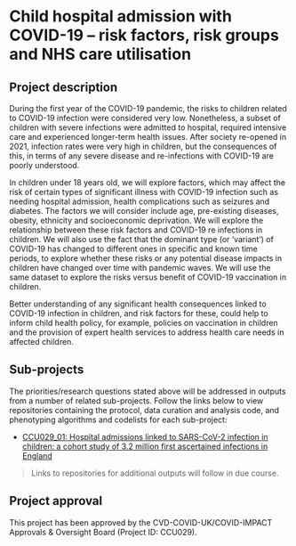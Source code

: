 # Child hospital admission with COVID-19 – risk factors, risk groups and NHS care utilisation

## Project description

During the first year of the COVID-19 pandemic, the risks to children related to COVID-19 infection were considered very low. Nonetheless, a subset of children with severe infections were admitted to hospital, required intensive care and experienced longer-term health issues.  After society re-opened in 2021, infection rates were very high in children, but the consequences of this, in terms of any severe disease and re-infections with COVID-19 are poorly understood.

In children under 18 years old, we will explore factors, which may affect the risk of certain types of significant illness with COVID-19 infection such as needing hospital admission, health complications such as seizures and diabetes. The factors we will consider include age, pre-existing diseases, obesity, ethnicity and socioeconomic deprivation. We will explore the relationship between these risk factors and COVID-19 re infections in children. We will also use the fact that the dominant type (or ‘variant’) of COVID-19 has changed to different ones in specific and known time periods, to explore whether these risks or any potential disease impacts in children have changed over time with pandemic waves. We will use the same dataset to explore the risks versus benefit of COVID-19 vaccination in children.  

Better understanding of any significant health consequences linked to COVID-19 infection in children, and risk factors for these, could help to inform child health policy, for example, policies on vaccination in children and the provision of expert health services to address health care needs in affected children.

## Sub-projects

The priorities/research questions stated above will be addressed in outputs from a number of related sub-projects.  Follow the links below to view repositories containing the protocol, data curation and analysis code, and phenotyping algorithms and codelists for each sub-project:

* [CCU029_01: Hospital admissions linked to SARS-CoV-2 infection in children: a cohort study of 3.2 million first ascertained infections in England](https://github.com/BHFDSC/CCU029_01)

> Links to repositories for additional outputs will follow in due course.

## Project approval

This project has been approved by the CVD-COVID-UK/COVID-IMPACT Approvals & Oversight Board (Project ID: CCU029).
